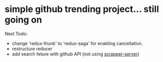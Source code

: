 # simple github trending project... still going on

Next Todo:
- change 'redux-thunk' to 'redux-saga' for enabling cancellation.
- restructure reducer
- add search feture with github API (not using [scrapper-server](https://github.com/singgihnn/scrapper-server))